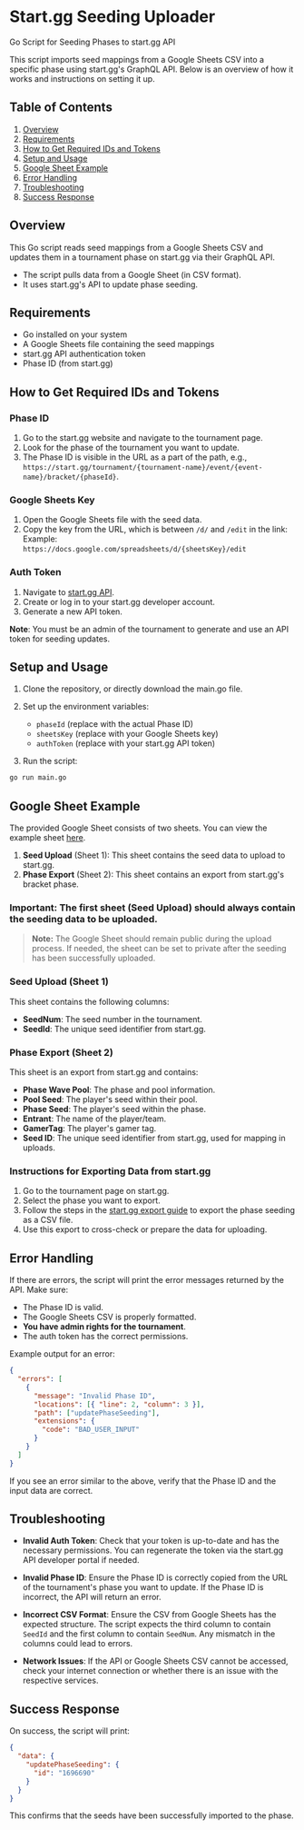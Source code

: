# Start.gg Seeding Uploader

Go Script for Seeding Phases to start.gg API

This script imports seed mappings from a Google Sheets CSV into a specific phase using start.gg's GraphQL API. Below is an overview of how it works and instructions on setting it up.

## Table of Contents
1. [Overview](#overview)
2. [Requirements](#requirements)
3. [How to Get Required IDs and Tokens](#how-to-get-required-ids-and-tokens)
4. [Setup and Usage](#setup-and-usage)
5. [Google Sheet Example](#google-sheet-example)
6. [Error Handling](#error-handling)
7. [Troubleshooting](#troubleshooting)
8. [Success Response](#success-response)

## Overview

This Go script reads seed mappings from a Google Sheets CSV and updates them in a tournament phase on start.gg via their GraphQL API.

- The script pulls data from a Google Sheet (in CSV format).
- It uses start.gg's API to update phase seeding.

## Requirements

- Go installed on your system
- A Google Sheets file containing the seed mappings
- start.gg API authentication token
- Phase ID (from start.gg)

## How to Get Required IDs and Tokens

### Phase ID
1. Go to the start.gg website and navigate to the tournament page.
2. Look for the phase of the tournament you want to update.
3. The Phase ID is visible in the URL as a part of the path, e.g., `https://start.gg/tournament/{tournament-name}/event/{event-name}/bracket/{phaseId}`.

### Google Sheets Key
1. Open the Google Sheets file with the seed data.
2. Copy the key from the URL, which is between `/d/` and `/edit` in the link:  
   Example:  
   `https://docs.google.com/spreadsheets/d/{sheetsKey}/edit`

### Auth Token
1. Navigate to [start.gg API](https://developer.start.gg/docs/authentication).
2. Create or log in to your start.gg developer account.
3. Generate a new API token.

**Note**: You must be an admin of the tournament to generate and use an API token for seeding updates.

## Setup and Usage

1. Clone the repository, or directly download the main.go file.
2. Set up the environment variables:
   - `phaseId` (replace with the actual Phase ID)
   - `sheetsKey` (replace with your Google Sheets key)
   - `authToken` (replace with your start.gg API token)

3. Run the script:

```bash
go run main.go
```

## Google Sheet Example

The provided Google Sheet consists of two sheets. You can view the example sheet [here](https://docs.google.com/spreadsheets/d/1upZq9QCvNK9jPlx6LB7tNt9TecUR_QU89P0mbVBZ9nw/edit?usp=sharing).

1. **Seed Upload** (Sheet 1): This sheet contains the seed data to upload to start.gg.
2. **Phase Export** (Sheet 2): This sheet contains an export from start.gg's bracket phase.

### **Important: The first sheet (Seed Upload) should always contain the seeding data to be uploaded.**
> **Note:** The Google Sheet should remain public during the upload process. If needed, the sheet can be set to private after the seeding has been successfully uploaded.

### Seed Upload (Sheet 1)

This sheet contains the following columns:
- **SeedNum**: The seed number in the tournament.
- **SeedId**: The unique seed identifier from start.gg.

### Phase Export (Sheet 2)

This sheet is an export from start.gg and contains:
- **Phase Wave Pool**: The phase and pool information.
- **Pool Seed**: The player's seed within their pool.
- **Phase Seed**: The player's seed within the phase.
- **Entrant**: The name of the player/team.
- **GamerTag**: The player's gamer tag.
- **Seed ID**: The unique seed identifier from start.gg, used for mapping in uploads.

### Instructions for Exporting Data from start.gg

1. Go to the tournament page on start.gg.
2. Select the phase you want to export.
3. Follow the steps in the [start.gg export guide](https://help.start.gg/en/articles/1465733-event-result-reporting#:~:text=You%20can%20export%20the%20results,phase%20you%20want%20to%20export) to export the phase seeding as a CSV file.
4. Use this export to cross-check or prepare the data for uploading.

## Error Handling

If there are errors, the script will print the error messages returned by the API. Make sure:
- The Phase ID is valid.
- The Google Sheets CSV is properly formatted.
- **You have admin rights for the tournament**.
- The auth token has the correct permissions.

Example output for an error:

```json
{
  "errors": [
    {
      "message": "Invalid Phase ID",
      "locations": [{ "line": 2, "column": 3 }],
      "path": ["updatePhaseSeeding"],
      "extensions": {
        "code": "BAD_USER_INPUT"
      }
    }
  ]
}
```

If you see an error similar to the above, verify that the Phase ID and the input data are correct.

## Troubleshooting

- **Invalid Auth Token**: Check that your token is up-to-date and has the necessary permissions. You can regenerate the token via the start.gg API developer portal if needed.
  
- **Invalid Phase ID**: Ensure the Phase ID is correctly copied from the URL of the tournament's phase you want to update. If the Phase ID is incorrect, the API will return an error.

- **Incorrect CSV Format**: Ensure the CSV from Google Sheets has the expected structure. The script expects the third column to contain `SeedId` and the first column to contain `SeedNum`. Any mismatch in the columns could lead to errors.
  
- **Network Issues**: If the API or Google Sheets CSV cannot be accessed, check your internet connection or whether there is an issue with the respective services.

## Success Response

On success, the script will print:

```json
{
  "data": {
    "updatePhaseSeeding": {
      "id": "1696690"
    }
  }
}
```

This confirms that the seeds have been successfully imported to the phase.
